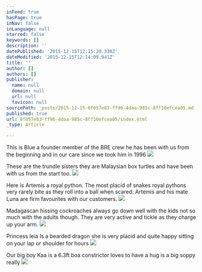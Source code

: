 ```yaml
---
inFeed: true
hasPage: true
inNav: false
inLanguage: null
starred: false
keywords: []
description: ''
datePublished: '2015-12-15T12:15:20.338Z'
dateModified: '2015-12-15T12:14:09.941Z'
title: ''
author: []
authors: []
publisher:
  name: null
  domain: null
  url: null
  favicon: null
sourcePath: _posts/2015-12-15-0f057e83-ff96-4daa-985c-8ff10efcea05.md
published: true
url: 0f057e83-ff96-4daa-985c-8ff10efcea05/index.html
_type: Article

---
```

This is Blue a  founder member of the BRE crew he has been with us from the beginning and in our care since we took him in 1996
![](https://the-grid-user-content.s3-us-west-2.amazonaws.com/264de2b2-587c-4c5c-8c59-ec39b8b8b92e.png)

These are the trundle sisters they are Malaysian box turtles and have been with us from the start too.
![](https://the-grid-user-content.s3-us-west-2.amazonaws.com/a10c12ea-1aa2-45c6-8975-f28b2db967ed.JPG)

Here is Artemis a royal python. The most placid of snakes royal pythons very rarely bite as they roll into a ball when scared. Artemis and his mate Luna are firm favourites with our customers.
![](https://the-grid-user-content.s3-us-west-2.amazonaws.com/7683966a-c58e-4c19-b436-ace512a51230.JPG)

Madagascan hissing cockroaches always go down well with the kids not so much with the adults though. They are very active and tickle as they charge up your arm. ![](https://the-grid-user-content.s3-us-west-2.amazonaws.com/bb4ddaa7-5b8c-4801-99b3-87b70af3db46.png)

Princess leia Is a bearded dragon she is very placid and quite happy sitting on your lap or shoulder for hours
![](https://the-grid-user-content.s3-us-west-2.amazonaws.com/98eb9378-717a-4cb4-bd82-98175eef5d44.jpg)

Our big boy Kaa is a 6.3ft boa constrictor loves to have a hug is a big soppy really ![](https://the-grid-user-content.s3-us-west-2.amazonaws.com/0727ae06-0655-4083-a911-0518c07b2942.jpg)